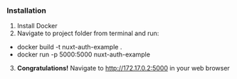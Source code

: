 ### Installation

1. Install Docker
2. Navigate to project folder from terminal and run:
- docker build -t nuxt-auth-example .
- docker run -p 5000:5000 nuxt-auth-example
3. **Congratulations!** Navigate to http://172.17.0.2:5000 in your web browser



